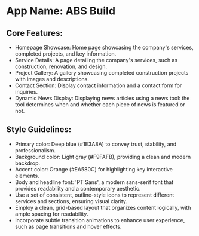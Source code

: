 # **App Name**: ABS Build

## Core Features:

- Homepage Showcase: Home page showcasing the company's services, completed projects, and key information.
- Service Details: A page detailing the company's services, such as construction, renovation, and design.
- Project Gallery: A gallery showcasing completed construction projects with images and descriptions.
- Contact Section: Display contact information and a contact form for inquiries.
- Dynamic News Display: Displaying news articles using a news tool: the tool determines when and whether each piece of news is featured or not.

## Style Guidelines:

- Primary color: Deep blue (#1E3A8A) to convey trust, stability, and professionalism.
- Background color: Light gray (#F9FAFB), providing a clean and modern backdrop.
- Accent color: Orange (#EA580C) for highlighting key interactive elements.
- Body and headline font: 'PT Sans', a modern sans-serif font that provides readability and a contemporary aesthetic.
- Use a set of consistent, outline-style icons to represent different services and sections, ensuring visual clarity.
- Employ a clean, grid-based layout that organizes content logically, with ample spacing for readability.
- Incorporate subtle transition animations to enhance user experience, such as page transitions and hover effects.